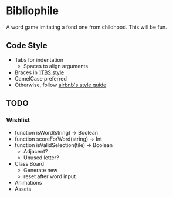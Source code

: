 # Bibliophile

A word game imitating a fond one from childhood. This will be fun.

## Code Style

- Tabs for indentation
    - Spaces to align arguments
- Braces in [1TBS style](https://en.wikipedia.org/wiki/Indent_style#Variant:_1TBS)
- CamelCase preferred
- Otherwise, follow [airbnb's style guide](https://github.com/airbnb/javascript)

## TODO

### Wishlist
- function isWord(string) -> Boolean
- function scoreForWord(string) -> Int
- function isValidSelection(tile) -> Boolean
    - Adjacent?
    - Unused letter?
- Class Board
    - Generate new
    - reset after word input
- Animations
- Assets
